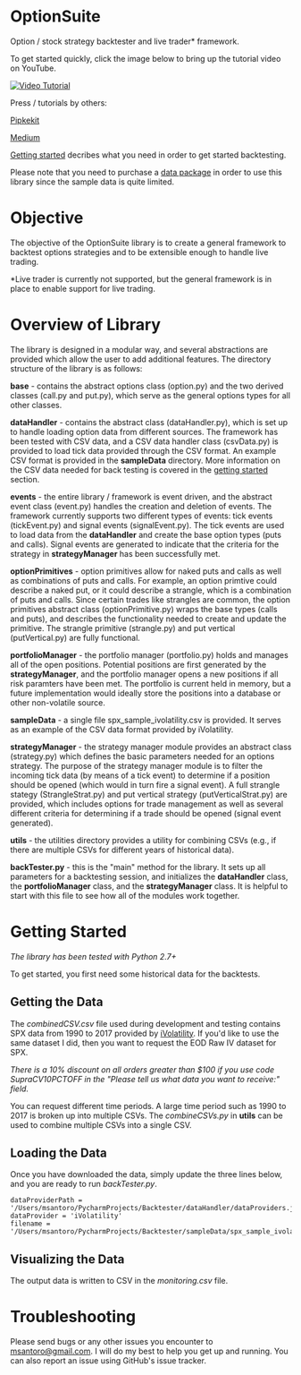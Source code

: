 # OptionSuite
Option / stock strategy backtester and live trader* framework.

To get started quickly, click the image below to bring up the tutorial video on YouTube.

[![Video Tutorial](https://img.youtube.com/vi/gvzlKoPj57A/0.jpg)](https://www.youtube.com/watch?v=gvzlKoPj57A)

Press / tutorials by others:

[Pipkekit](https://pipekit.io/blog/options-backtesting-in-python-an-introductory-walkthrough)

[Medium](https://medium.com/coinmonks/options-backtesting-in-python-an-introductory-walkthrough-fa14b32642ef)


[Getting started](#getting-started) decribes what you need in order to get started backtesting.

Please note that you need to purchase a [data package](#getting-the-data) in order to use this library since the sample data is quite limited.

# Objective
The objective of the OptionSuite library is to create a general framework to backtest options strategies and to be extensible enough to handle live trading.

*Live trader is currently not supported, but the general framework is in place to enable support for live trading.

# Overview of Library
The library is designed in a modular way, and several abstractions are provided which allow the user to add additional features.  The directory structure of the library is as follows:

**base** - contains the abstract options class (option.py) and the two derived classes (call.py and put.py), which serve as the general options types for all other classes.

**dataHandler** - contains the abstract class (dataHandler.py), which is set up to handle loading option data from different sources.  The framework has been tested with CSV data, and a CSV data handler class (csvData.py) is provided to load tick data provided through the CSV format.  An example CSV format is provided in the **sampleData** directory.  More information on the CSV data needed for back testing is covered in the [getting started](#getting-started) section.

**events** - the entire library / framework is event driven, and the abstract event class (event.py) handles the creation and deletion of events.  The framework currently supports two different types of events:  tick events (tickEvent.py) and signal events (signalEvent.py).  The tick events are used to load data from the **dataHandler** and create the base option types (puts and calls).  Signal events are generated to indicate that the criteria for the strategy in **strategyManager** has been successfully met. 

**optionPrimitives**	- option primitives allow for naked puts and calls as well as combinations of puts and calls.  For example, an option primtive could describe a naked put, or it could describe a strangle, which is a combination of puts and calls.  Since certain trades like strangles are common, the option primitives abstract class (optionPrimitive.py) wraps the base types (calls and puts), and describes the functionality needed to create and update the primitive.  The strangle primitive (strangle.py) and put vertical (putVertical.py) are fully functional.   

**portfolioManager** - the portfolio manager (portfolio.py) holds and manages all of the open positions.  Potential positions are first generated by the **strategyManager**, and the portfolio manager opens a new positions if all risk paramters have been met.  The portfolio is current held in memory, but a future implementation would ideally store the positions into a database or other non-volatile source.	

**sampleData** - a single file spx_sample_ivolatility.csv is provided.  It serves as an example of the CSV data format provided by iVolatility.	

**strategyManager** - the strategy manager module provides an abstract class (strategy.py) which defines the basic parameters needed for an options strategy.  The purpose of the strategy manager module is to filter the incoming tick data (by means of a tick event) to determine if a position should be opened (which would in turn fire a signal event).  A full strangle stategy (StrangleStrat.py) and put vertical strategy (putVerticalStrat.py) are provided, which includes options for trade management as well as several different criteria for determining if a trade should be opened (signal event generated).

**utils** - the utilities directory provides a utility for combining CSVs (e.g., if there are multiple CSVs for different years of historical data). 

**backTester.py** - this is the "main" method for the library.  It sets up all parameters for a backtesting session, and initializes the **dataHandler** class, the **portfolioManager** class, and the **strategyManager** class.  It is helpful to start with this file to see how all of the modules work together.

# Getting Started 
*The library has been tested with Python 2.7+*

To get started, you first need some historical data for the backtests.  

## Getting the Data

The *combinedCSV.csv* file used during development and testing contains SPX data from 1990 to 2017 provided by [iVolatility](http://www.ivolatility.com/fast_data_sales_form1.j).  If you'd like to use the same dataset I did, then you want to request the EOD Raw IV dataset for SPX. 

*There is a 10% discount on all orders greater than $100 if you use code SupraCV10PCTOFF in the "Please tell us what data you want to receive:" field.*

You can request different time periods.  A large time period such as 1990 to 2017 is broken up into multiple CSVs.  The *combineCSVs.py* in **utils** can be used to combine multiple CSVs into a single CSV.

## Loading the Data

Once you have downloaded the data, simply update the three lines below, and you are ready to run *backTester.py*.

```
dataProviderPath = '/Users/msantoro/PycharmProjects/Backtester/dataHandler/dataProviders.json'
dataProvider = 'iVolatility'
filename = '/Users/msantoro/PycharmProjects/Backtester/sampleData/spx_sample_ivolatility.csv'
```

## Visualizing the Data

The output data is written to CSV in the *monitoring.csv* file.

# Troubleshooting
Please send bugs or any other issues you encounter to [msantoro@gmail.com](mailto:msantoro@gmail.com).  I will do my best to help you get up and running.  You can also report an issue using GitHub's issue tracker.

